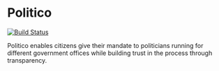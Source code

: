 # Politico

[![Build Status](https://travis-ci.org/simbaa1/Politico.svg?branch=develop)](https://travis-ci.org/simbaa1/Politico)

Politico enables citizens give their mandate to politicians running for different government offices
while building trust in the process through transparency.

